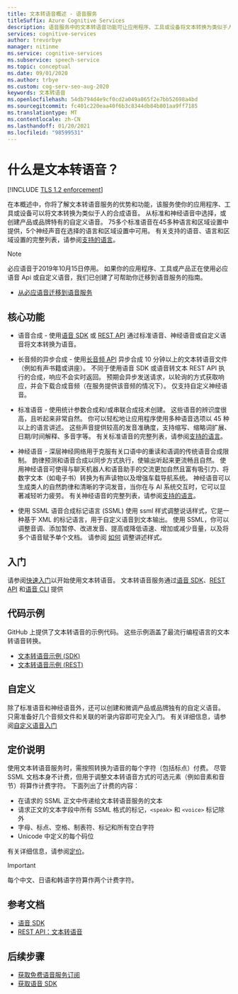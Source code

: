 ```yaml
---
title: 文本转语音概述 - 语音服务
titleSuffix: Azure Cognitive Services
description: 语音服务中的文本转语音功能可让应用程序、工具或设备将文本转换为类似于人类的自然合成语音。 本文概述了文本转语音服务的优势和功能。
services: cognitive-services
author: trevorbye
manager: nitinme
ms.service: cognitive-services
ms.subservice: speech-service
ms.topic: conceptual
ms.date: 09/01/2020
ms.author: trbye
ms.custom: cog-serv-seo-aug-2020
keywords: 文本转语音
ms.openlocfilehash: 54db794d4e9cf0cd2a049a865f2e7bb52698a4bd
ms.sourcegitcommit: fc401c220eaa40f6b3c8344db84b801aa9ff7185
ms.translationtype: MT
ms.contentlocale: zh-CN
ms.lasthandoff: 01/20/2021
ms.locfileid: "98599531"
---
```

# <a name="what-is-text-to-speech"></a>什么是文本转语音？

[!INCLUDE [TLS 1.2 enforcement](../../../includes/cognitive-services-tls-announcement.md)]

在本概述中，你将了解文本转语音服务的优势和功能，该服务使你的应用程序、工具或设备可以将文本转换为类似于人的合成语音。 从标准和神经语音中选择，或创建产品或品牌特有的自定义语音。 75多个标准语音在45多种语言和区域设置中提供，5个神经声音在选择的语言和区域设置中可用。 有关支持的语音、语言和区域设置的完整列表，请参阅[支持的语言](language-support.md#text-to-speech)。

> [!NOTE]
> 必应语音于2019年10月15日停用。 如果你的应用程序、工具或产品正在使用必应语音 Api 或自定义语音，我们已创建了可帮助你迁移到语音服务的指南。
> - [从必应语音迁移到语音服务](how-to-migrate-from-bing-speech.md)

## <a name="core-features"></a>核心功能

* 语音合成 - 使用[语音 SDK](./get-started-text-to-speech.md) 或 [REST API](rest-text-to-speech.md) 通过标准语音、神经语音或自定义语音将文本转换为语音。

* 长音频的异步合成 - 使用[长音频 API](long-audio-api.md) 异步合成 10 分钟以上的文本转语音文件（例如有声书籍或讲座）。 不同于使用语音 SDK 或语音转文本 REST API 执行的合成，响应不会实时返回。 预期会异步发送请求，以轮询的方式获取响应，并会下载合成音频（在服务提供该音频的情况下）。 仅支持自定义神经语音。

* 标准语音 - 使用统计参数合成和/或串联合成技术创建。 这些语音的辨识度很高，且听起来非常自然。 你可以轻松地让应用程序使用多种语音选项以 45 种以上的语言讲述。 这些声音提供较高的发音准确度，支持缩写、缩略词扩展、日期/时间解释、多音字等。 有关标准语音的完整列表，请参阅[支持的语言](language-support.md#text-to-speech)。

* 神经语音 - 深层神经网络用于克服有关口语中的重读和语调的传统语音合成限制。 韵律预测和语音合成以同步方式执行，使输出听起来更流畅且自然。 使用神经语音可使得与聊天机器人和语音助手的交流更加自然且富有吸引力、将数字文本（如电子书）转换为有声读物以及增强车载导航系统。 神经语音可以生成类人的自然韵律和清晰的字词发音，当你在与 AI 系统交互时，它可以显著减轻听力疲劳。 有关神经语音的完整列表，请参阅[支持的语言](language-support.md#text-to-speech)。

* 使用 SSML 语音合成标记语言 (SSML) 使用 ssml 样式调整说话样式，它是一种基于 XML 的标记语言，用于自定义语音到文本输出。 使用 SSML，你可以调整音调、添加暂停、改进发音、提高或降低语速、增加或减少音量，以及将多个语音赋予单个文档。 请参阅 [如何](speech-synthesis-markup.md) 调整讲述样式。

## <a name="get-started"></a>入门

请参阅[快速入门](get-started-text-to-speech.md)以开始使用文本转语音。 文本转语音服务通过[语音 SDK](speech-sdk.md)、[REST API](rest-text-to-speech.md) 和[语音 CLI](spx-overview.md) 提供

## <a name="sample-code"></a>代码示例

GitHub 上提供了文本转语音的示例代码。 这些示例涵盖了最流行编程语言的文本转语音转换。

- [文本转语音示例 (SDK)](https://github.com/Azure-Samples/cognitive-services-speech-sdk)
- [文本转语音示例 (REST)](https://github.com/Azure-Samples/Cognitive-Speech-TTS)

## <a name="customization"></a>自定义

除了标准语音和神经语音外，还可以创建和微调产品或品牌独有的自定义语音。 只需准备好几个音频文件和关联的听录内容即可完全入门。 有关详细信息，请参阅[自定义语音入门](how-to-custom-voice.md)

## <a name="pricing-note"></a>定价说明

使用文本转语音服务时，需按照转换为语音的每个字符（包括标点）付费。 尽管 SSML 文档本身不计费，但用于调整文本转语音方式的可选元素（例如音素和音节）将算作计费字符。 下面列出了计费的内容：

- 在请求的 SSML 正文中传递给文本转语音服务的文本
- 请求正文的文本字段中所有 SSML 格式的标记，`<speak>` 和 `<voice>` 标记除外
- 字母、标点、空格、制表符、标记和所有空白字符
- Unicode 中定义的每个码位

有关详细信息，请参阅[定价](https://azure.microsoft.com/pricing/details/cognitive-services/speech-services/)。

> [!IMPORTANT]
> 每个中文、日语和韩语字符算作两个计费字符。

## <a name="reference-docs"></a>参考文档

- [语音 SDK](speech-sdk.md)
- [REST API：文本转语音](rest-text-to-speech.md)

## <a name="next-steps"></a>后续步骤

- [获取免费语音服务订阅](overview.md#try-the-speech-service-for-free)
- [获取语音 SDK](speech-sdk.md)